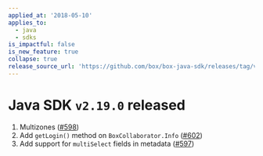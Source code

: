 ```yaml
---
applied_at: '2018-05-10'
applies_to:
  - java
  - sdks
is_impactful: false
is_new_feature: true
collapse: true
release_source_url: 'https://github.com/box/box-java-sdk/releases/tag/v2.19.0'
---
```


# Java SDK `v2.19.0` released

1. Multizones ([#598](https://github.com/box/box-java-sdk/pull/598))
2. Add `getLogin()` method on `BoxCollaborator.Info` ([#602](https://github.com/box/box-java-sdk/pull/602))
3. Add support for `multiSelect` fields in metadata ([#597](https://github.com/box/box-java-sdk/pull/597))
